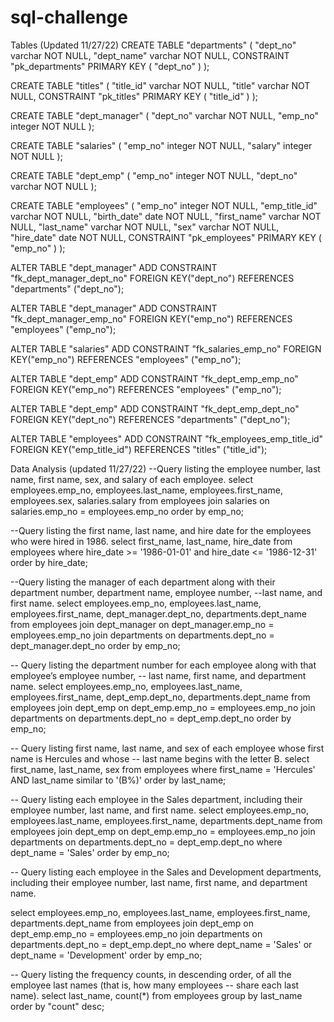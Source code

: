 # sql-challenge

Tables (Updated 11/27/22)
CREATE TABLE "departments" (
    "dept_no" varchar   NOT NULL,
    "dept_name" varchar   NOT NULL,
    CONSTRAINT "pk_departments" PRIMARY KEY (
        "dept_no"
     )
);

CREATE TABLE "titles" (
    "title_id" varchar   NOT NULL,
    "title" varchar   NOT NULL,
    CONSTRAINT "pk_titles" PRIMARY KEY (
        "title_id"
     )
);

CREATE TABLE "dept_manager" (
    "dept_no" varchar   NOT NULL,
    "emp_no" integer   NOT NULL
);

CREATE TABLE "salaries" (
    "emp_no" integer   NOT NULL,
    "salary" integer   NOT NULL
);

CREATE TABLE "dept_emp" (
    "emp_no" integer   NOT NULL,
    "dept_no" varchar   NOT NULL
);

CREATE TABLE "employees" (
    "emp_no" integer   NOT NULL,
    "emp_title_id" varchar   NOT NULL,
    "birth_date" date   NOT NULL,
    "first_name" varchar   NOT NULL,
    "last_name" varchar   NOT NULL,
    "sex" varchar   NOT NULL,
    "hire_date" date   NOT NULL,
    CONSTRAINT "pk_employees" PRIMARY KEY (
        "emp_no"
     )
);

ALTER TABLE "dept_manager" ADD CONSTRAINT "fk_dept_manager_dept_no" FOREIGN KEY("dept_no")
REFERENCES "departments" ("dept_no");

ALTER TABLE "dept_manager" ADD CONSTRAINT "fk_dept_manager_emp_no" FOREIGN KEY("emp_no")
REFERENCES "employees" ("emp_no");

ALTER TABLE "salaries" ADD CONSTRAINT "fk_salaries_emp_no" FOREIGN KEY("emp_no")
REFERENCES "employees" ("emp_no");

ALTER TABLE "dept_emp" ADD CONSTRAINT "fk_dept_emp_emp_no" FOREIGN KEY("emp_no")
REFERENCES "employees" ("emp_no");

ALTER TABLE "dept_emp" ADD CONSTRAINT "fk_dept_emp_dept_no" FOREIGN KEY("dept_no")
REFERENCES "departments" ("dept_no");

ALTER TABLE "employees" ADD CONSTRAINT "fk_employees_emp_title_id" FOREIGN KEY("emp_title_id")
REFERENCES "titles" ("title_id");


Data Analysis (updated 11/27/22)
--Query listing the employee number, last name, first name, sex, and salary of each employee.
select employees.emp_no, employees.last_name, employees.first_name, employees.sex, salaries.salary
from employees join salaries on salaries.emp_no = employees.emp_no
order by emp_no;

--Query listing the first name, last name, and hire date for the employees who were hired in 1986.
select first_name, last_name, hire_date
from employees 
where hire_date >= '1986-01-01' and hire_date <= '1986-12-31'
order by hire_date;

--Query listing the manager of each department along with their department number, department name, employee number, 
--last name, and first name.
select employees.emp_no, employees.last_name, employees.first_name, dept_manager.dept_no, departments.dept_name
from employees 
join dept_manager on dept_manager.emp_no = employees.emp_no
join departments on departments.dept_no = dept_manager.dept_no
order by emp_no;

-- Query listing the department number for each employee along with that employee’s employee number, 
-- last name, first name, and department name.
select employees.emp_no, employees.last_name, employees.first_name, dept_emp.dept_no, departments.dept_name
from employees 
join dept_emp on dept_emp.emp_no = employees.emp_no
join departments on departments.dept_no = dept_emp.dept_no
order by emp_no;

-- Query listing first name, last name, and sex of each employee whose first name is Hercules and whose
-- last name begins with the letter B.
select first_name, last_name, sex
from employees
where first_name = 'Hercules' AND last_name similar to '(B%)'
order by last_name;

-- Query listing each employee in the Sales department, including their employee number, last name, and first name.
select employees.emp_no, employees.last_name, employees.first_name, departments.dept_name
from employees
join dept_emp on dept_emp.emp_no = employees.emp_no
join departments on departments.dept_no = dept_emp.dept_no
where dept_name = 'Sales'
order by emp_no;

-- Query listing each employee in the Sales and Development departments, including their employee number, last name, first name, and department name.

select employees.emp_no, employees.last_name, employees.first_name, departments.dept_name
from employees
join dept_emp on dept_emp.emp_no = employees.emp_no
join departments on departments.dept_no = dept_emp.dept_no
where dept_name = 'Sales' or  dept_name = 'Development'
order by emp_no;

-- Query listing the frequency counts, in descending order, of all the employee last names (that is, how many employees
-- share each last name).
select last_name, count(*)
from employees
group by last_name
order by "count" desc;
